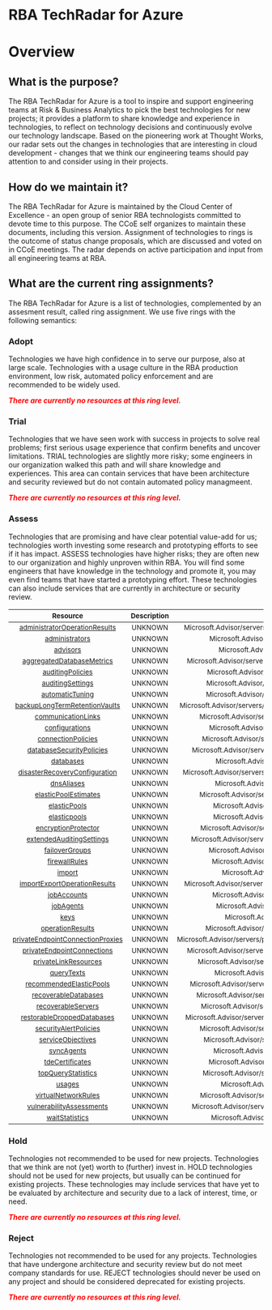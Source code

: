 
RBA TechRadar for Azure
=======================

# Overview

## What is the purpose?


The RBA TechRadar for Azure is a tool to inspire and support engineering teams at Risk & Business Analytics to pick the best technologies for new projects; it provides a platform to share knowledge and experience in technologies, to reflect on technology decisions and continuously evolve our technology landscape.  Based on the pioneering work at Thought Works, our radar sets out the changes in technologies that are interesting in cloud development - changes that we think our engineering teams should pay attention to and consider using in their projects.
## How do we maintain it?


The RBA TechRadar for Azure is maintained by the Cloud Center of Excellence - an open group of senior RBA technologists committed to devote time to this purpose.  The CCoE self organizes to maintain these documents, including this version.  Assignment of technologies to rings is the outcome of status change proposals, which are discussed and voted on in CCoE meetings.  The radar depends on active participation and input from all engineering teams at RBA.
## What are the current ring assignments?


The RBA TechRadar for Azure is a list of technologies, complemented by an assesment result, called ring assignment.  We use five rings with the following semantics:
### Adopt


Technologies we have high confidence in to serve our purpose, also at large scale.  Technologies with a usage culture in the RBA production environment, low risk, automated policy enforcement and are recommended to be widely used.  
  
***<font color="red"> There are currently no resources at this ring level. </font>***
### Trial


Technologies that we have seen work with success in projects to solve real problems;  first serious usage experience that confirm benefits and uncover limitations.  TRIAL technologies are slightly more risky; some engineers in our organization walked this path and will share knowledge and experiences.  This area can contain services that have been architecture and security reviewed but do not contain automated policy managmeent.  
  
***<font color="red"> There are currently no resources at this ring level. </font>***
### Assess


Technologies that are promising and have clear potential value-add for us; technologies worth investing some research and prototyping efforts to see if it has impact.  ASSESS technologies have higher risks;  they are often new to our organization and highly unproven within RBA.  You will find some engineers that have knowledge in the technology and promote it, you may even find teams that have started a prototyping effort.  These technologies can also include services that are currently in architecture or security review.  

|<sub>Resource</sub>|<sub>Description</sub>|<sub>Path</sub>|<sub>Status</sub>|
| :---: | :---: | :---: | :---: |
|<sub>[administratorOperationResults](https://github.com/openrba/python-azure-techradar/tree/master/Microsoft.Advisor/servers/administratorOperationResults)</sub>|<sub>UNKNOWN</sub>|<sub>Microsoft.Advisor/servers/administratorOperationResults</sub>|<sub>ASSESS</sub>|
|<sub>[administrators](https://github.com/openrba/python-azure-techradar/tree/master/Microsoft.Advisor/servers/administrators)</sub>|<sub>UNKNOWN</sub>|<sub>Microsoft.Advisor/servers/administrators</sub>|<sub>ASSESS</sub>|
|<sub>[advisors](https://github.com/openrba/python-azure-techradar/tree/master/Microsoft.Advisor/servers/advisors)</sub>|<sub>UNKNOWN</sub>|<sub>Microsoft.Advisor/servers/advisors</sub>|<sub>ASSESS</sub>|
|<sub>[aggregatedDatabaseMetrics](https://github.com/openrba/python-azure-techradar/tree/master/Microsoft.Advisor/servers/aggregatedDatabaseMetrics)</sub>|<sub>UNKNOWN</sub>|<sub>Microsoft.Advisor/servers/aggregatedDatabaseMetrics</sub>|<sub>ASSESS</sub>|
|<sub>[auditingPolicies](https://github.com/openrba/python-azure-techradar/tree/master/Microsoft.Advisor/servers/auditingPolicies)</sub>|<sub>UNKNOWN</sub>|<sub>Microsoft.Advisor/servers/auditingPolicies</sub>|<sub>ASSESS</sub>|
|<sub>[auditingSettings](https://github.com/openrba/python-azure-techradar/tree/master/Microsoft.Advisor/servers/auditingSettings)</sub>|<sub>UNKNOWN</sub>|<sub>Microsoft.Advisor/servers/auditingSettings</sub>|<sub>ASSESS</sub>|
|<sub>[automaticTuning](https://github.com/openrba/python-azure-techradar/tree/master/Microsoft.Advisor/servers/automaticTuning)</sub>|<sub>UNKNOWN</sub>|<sub>Microsoft.Advisor/servers/automaticTuning</sub>|<sub>ASSESS</sub>|
|<sub>[backupLongTermRetentionVaults](https://github.com/openrba/python-azure-techradar/tree/master/Microsoft.Advisor/servers/backupLongTermRetentionVaults)</sub>|<sub>UNKNOWN</sub>|<sub>Microsoft.Advisor/servers/backupLongTermRetentionVaults</sub>|<sub>ASSESS</sub>|
|<sub>[communicationLinks](https://github.com/openrba/python-azure-techradar/tree/master/Microsoft.Advisor/servers/communicationLinks)</sub>|<sub>UNKNOWN</sub>|<sub>Microsoft.Advisor/servers/communicationLinks</sub>|<sub>ASSESS</sub>|
|<sub>[configurations](https://github.com/openrba/python-azure-techradar/tree/master/Microsoft.Advisor/servers/configurations)</sub>|<sub>UNKNOWN</sub>|<sub>Microsoft.Advisor/servers/configurations</sub>|<sub>ASSESS</sub>|
|<sub>[connectionPolicies](https://github.com/openrba/python-azure-techradar/tree/master/Microsoft.Advisor/servers/connectionPolicies)</sub>|<sub>UNKNOWN</sub>|<sub>Microsoft.Advisor/servers/connectionPolicies</sub>|<sub>ASSESS</sub>|
|<sub>[databaseSecurityPolicies](https://github.com/openrba/python-azure-techradar/tree/master/Microsoft.Advisor/servers/databaseSecurityPolicies)</sub>|<sub>UNKNOWN</sub>|<sub>Microsoft.Advisor/servers/databaseSecurityPolicies</sub>|<sub>ASSESS</sub>|
|<sub>[databases](https://github.com/openrba/python-azure-techradar/tree/master/Microsoft.Advisor/servers/databases)</sub>|<sub>UNKNOWN</sub>|<sub>Microsoft.Advisor/servers/databases</sub>|<sub>ASSESS</sub>|
|<sub>[disasterRecoveryConfiguration](https://github.com/openrba/python-azure-techradar/tree/master/Microsoft.Advisor/servers/disasterRecoveryConfiguration)</sub>|<sub>UNKNOWN</sub>|<sub>Microsoft.Advisor/servers/disasterRecoveryConfiguration</sub>|<sub>ASSESS</sub>|
|<sub>[dnsAliases](https://github.com/openrba/python-azure-techradar/tree/master/Microsoft.Advisor/servers/dnsAliases)</sub>|<sub>UNKNOWN</sub>|<sub>Microsoft.Advisor/servers/dnsAliases</sub>|<sub>ASSESS</sub>|
|<sub>[elasticPoolEstimates](https://github.com/openrba/python-azure-techradar/tree/master/Microsoft.Advisor/servers/elasticPoolEstimates)</sub>|<sub>UNKNOWN</sub>|<sub>Microsoft.Advisor/servers/elasticPoolEstimates</sub>|<sub>ASSESS</sub>|
|<sub>[elasticPools](https://github.com/openrba/python-azure-techradar/tree/master/Microsoft.Advisor/servers/elasticPools)</sub>|<sub>UNKNOWN</sub>|<sub>Microsoft.Advisor/servers/elasticPools</sub>|<sub>ASSESS</sub>|
|<sub>[elasticpools](https://github.com/openrba/python-azure-techradar/tree/master/Microsoft.Advisor/servers/elasticpools)</sub>|<sub>UNKNOWN</sub>|<sub>Microsoft.Advisor/servers/elasticpools</sub>|<sub>ASSESS</sub>|
|<sub>[encryptionProtector](https://github.com/openrba/python-azure-techradar/tree/master/Microsoft.Advisor/servers/encryptionProtector)</sub>|<sub>UNKNOWN</sub>|<sub>Microsoft.Advisor/servers/encryptionProtector</sub>|<sub>ASSESS</sub>|
|<sub>[extendedAuditingSettings](https://github.com/openrba/python-azure-techradar/tree/master/Microsoft.Advisor/servers/extendedAuditingSettings)</sub>|<sub>UNKNOWN</sub>|<sub>Microsoft.Advisor/servers/extendedAuditingSettings</sub>|<sub>ASSESS</sub>|
|<sub>[failoverGroups](https://github.com/openrba/python-azure-techradar/tree/master/Microsoft.Advisor/servers/failoverGroups)</sub>|<sub>UNKNOWN</sub>|<sub>Microsoft.Advisor/servers/failoverGroups</sub>|<sub>ASSESS</sub>|
|<sub>[firewallRules](https://github.com/openrba/python-azure-techradar/tree/master/Microsoft.Advisor/servers/firewallRules)</sub>|<sub>UNKNOWN</sub>|<sub>Microsoft.Advisor/servers/firewallRules</sub>|<sub>ASSESS</sub>|
|<sub>[import](https://github.com/openrba/python-azure-techradar/tree/master/Microsoft.Advisor/servers/import)</sub>|<sub>UNKNOWN</sub>|<sub>Microsoft.Advisor/servers/import</sub>|<sub>ASSESS</sub>|
|<sub>[importExportOperationResults](https://github.com/openrba/python-azure-techradar/tree/master/Microsoft.Advisor/servers/importExportOperationResults)</sub>|<sub>UNKNOWN</sub>|<sub>Microsoft.Advisor/servers/importExportOperationResults</sub>|<sub>ASSESS</sub>|
|<sub>[jobAccounts](https://github.com/openrba/python-azure-techradar/tree/master/Microsoft.Advisor/servers/jobAccounts)</sub>|<sub>UNKNOWN</sub>|<sub>Microsoft.Advisor/servers/jobAccounts</sub>|<sub>ASSESS</sub>|
|<sub>[jobAgents](https://github.com/openrba/python-azure-techradar/tree/master/Microsoft.Advisor/servers/jobAgents)</sub>|<sub>UNKNOWN</sub>|<sub>Microsoft.Advisor/servers/jobAgents</sub>|<sub>ASSESS</sub>|
|<sub>[keys](https://github.com/openrba/python-azure-techradar/tree/master/Microsoft.Advisor/servers/keys)</sub>|<sub>UNKNOWN</sub>|<sub>Microsoft.Advisor/servers/keys</sub>|<sub>ASSESS</sub>|
|<sub>[operationResults](https://github.com/openrba/python-azure-techradar/tree/master/Microsoft.Advisor/servers/operationResults)</sub>|<sub>UNKNOWN</sub>|<sub>Microsoft.Advisor/servers/operationResults</sub>|<sub>ASSESS</sub>|
|<sub>[privateEndpointConnectionProxies](https://github.com/openrba/python-azure-techradar/tree/master/Microsoft.Advisor/servers/privateEndpointConnectionProxies)</sub>|<sub>UNKNOWN</sub>|<sub>Microsoft.Advisor/servers/privateEndpointConnectionProxies</sub>|<sub>ASSESS</sub>|
|<sub>[privateEndpointConnections](https://github.com/openrba/python-azure-techradar/tree/master/Microsoft.Advisor/servers/privateEndpointConnections)</sub>|<sub>UNKNOWN</sub>|<sub>Microsoft.Advisor/servers/privateEndpointConnections</sub>|<sub>ASSESS</sub>|
|<sub>[privateLinkResources](https://github.com/openrba/python-azure-techradar/tree/master/Microsoft.Advisor/servers/privateLinkResources)</sub>|<sub>UNKNOWN</sub>|<sub>Microsoft.Advisor/servers/privateLinkResources</sub>|<sub>ASSESS</sub>|
|<sub>[queryTexts](https://github.com/openrba/python-azure-techradar/tree/master/Microsoft.Advisor/servers/queryTexts)</sub>|<sub>UNKNOWN</sub>|<sub>Microsoft.Advisor/servers/queryTexts</sub>|<sub>ASSESS</sub>|
|<sub>[recommendedElasticPools](https://github.com/openrba/python-azure-techradar/tree/master/Microsoft.Advisor/servers/recommendedElasticPools)</sub>|<sub>UNKNOWN</sub>|<sub>Microsoft.Advisor/servers/recommendedElasticPools</sub>|<sub>ASSESS</sub>|
|<sub>[recoverableDatabases](https://github.com/openrba/python-azure-techradar/tree/master/Microsoft.Advisor/servers/recoverableDatabases)</sub>|<sub>UNKNOWN</sub>|<sub>Microsoft.Advisor/servers/recoverableDatabases</sub>|<sub>ASSESS</sub>|
|<sub>[recoverableServers](https://github.com/openrba/python-azure-techradar/tree/master/Microsoft.Advisor/servers/recoverableServers)</sub>|<sub>UNKNOWN</sub>|<sub>Microsoft.Advisor/servers/recoverableServers</sub>|<sub>ASSESS</sub>|
|<sub>[restorableDroppedDatabases](https://github.com/openrba/python-azure-techradar/tree/master/Microsoft.Advisor/servers/restorableDroppedDatabases)</sub>|<sub>UNKNOWN</sub>|<sub>Microsoft.Advisor/servers/restorableDroppedDatabases</sub>|<sub>ASSESS</sub>|
|<sub>[securityAlertPolicies](https://github.com/openrba/python-azure-techradar/tree/master/Microsoft.Advisor/servers/securityAlertPolicies)</sub>|<sub>UNKNOWN</sub>|<sub>Microsoft.Advisor/servers/securityAlertPolicies</sub>|<sub>ASSESS</sub>|
|<sub>[serviceObjectives](https://github.com/openrba/python-azure-techradar/tree/master/Microsoft.Advisor/servers/serviceObjectives)</sub>|<sub>UNKNOWN</sub>|<sub>Microsoft.Advisor/servers/serviceObjectives</sub>|<sub>ASSESS</sub>|
|<sub>[syncAgents](https://github.com/openrba/python-azure-techradar/tree/master/Microsoft.Advisor/servers/syncAgents)</sub>|<sub>UNKNOWN</sub>|<sub>Microsoft.Advisor/servers/syncAgents</sub>|<sub>ASSESS</sub>|
|<sub>[tdeCertificates](https://github.com/openrba/python-azure-techradar/tree/master/Microsoft.Advisor/servers/tdeCertificates)</sub>|<sub>UNKNOWN</sub>|<sub>Microsoft.Advisor/servers/tdeCertificates</sub>|<sub>ASSESS</sub>|
|<sub>[topQueryStatistics](https://github.com/openrba/python-azure-techradar/tree/master/Microsoft.Advisor/servers/topQueryStatistics)</sub>|<sub>UNKNOWN</sub>|<sub>Microsoft.Advisor/servers/topQueryStatistics</sub>|<sub>ASSESS</sub>|
|<sub>[usages](https://github.com/openrba/python-azure-techradar/tree/master/Microsoft.Advisor/servers/usages)</sub>|<sub>UNKNOWN</sub>|<sub>Microsoft.Advisor/servers/usages</sub>|<sub>ASSESS</sub>|
|<sub>[virtualNetworkRules](https://github.com/openrba/python-azure-techradar/tree/master/Microsoft.Advisor/servers/virtualNetworkRules)</sub>|<sub>UNKNOWN</sub>|<sub>Microsoft.Advisor/servers/virtualNetworkRules</sub>|<sub>ASSESS</sub>|
|<sub>[vulnerabilityAssessments](https://github.com/openrba/python-azure-techradar/tree/master/Microsoft.Advisor/servers/vulnerabilityAssessments)</sub>|<sub>UNKNOWN</sub>|<sub>Microsoft.Advisor/servers/vulnerabilityAssessments</sub>|<sub>ASSESS</sub>|
|<sub>[waitStatistics](https://github.com/openrba/python-azure-techradar/tree/master/Microsoft.Advisor/servers/waitStatistics)</sub>|<sub>UNKNOWN</sub>|<sub>Microsoft.Advisor/servers/waitStatistics</sub>|<sub>ASSESS</sub>|

### Hold


Technologies not recommended to be used for new projects. Technologies that we think are not (yet) worth to (further) invest in.  HOLD technologies should not be used for new projects, but usually can be continued for existing projects.  These technologies may include services that have yet to be evaluated by architecture and security due to a lack of interest, time, or need.  
  
***<font color="red"> There are currently no resources at this ring level. </font>***
### Reject


Technologies not recommended to be used for any projects. Technologies that have undergone architecture and security review but do not meet company standards for use.  REJECT technologies should never be used on any project and should be considered deprecated for existing projects.  
  
***<font color="red"> There are currently no resources at this ring level. </font>***